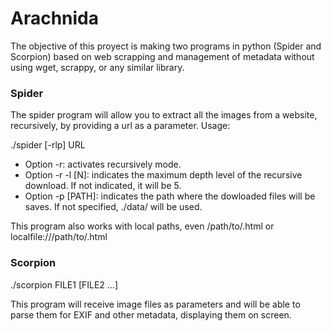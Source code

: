 
# Arachnida

The objective of this proyect is making two programs in python (Spider and Scorpion) based on web scrapping and management of metadata without using wget, scrappy, or any similar library.

### Spider
The spider program will allow you to extract all the images from a website, recursively, by providing a url as a parameter. Usage:

./spider [-rlp] URL

- Option -r: activates recursively mode.
- Option -r -l [N]: indicates the maximum depth level of the recursive download. If not indicated, it will be 5.
- Option -p [PATH]: indicates the path where the dowloaded files will be saves. If not specified, ./data/ will be used.
 
 This program also works with local paths, even /path/to/.html or localfile:///path/to/.html


### Scorpion
./scorpion FILE1 [FILE2 ...]

This program will receive image files as parameters and will be able to parse them for EXIF and other metadata, displaying them on screen.